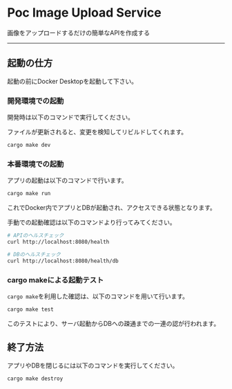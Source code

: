 # Poc Image Upload Service

画像をアップロードするだけの簡単なAPIを作成する

---

## 起動の仕方

起動の前にDocker Desktopを起動して下さい。

### 開発環境での起動

開発時は以下のコマンドで実行してください。

ファイルが更新されると、変更を検知してリビルドしてくれます。

```sh
cargo make dev
```

### 本番環境での起動

アプリの起動は以下のコマンドで行います。

```sh
cargo make run
```

これでDocker内でアプリとDBが起動され、アクセスできる状態となります。

手動での起動確認は以下のコマンドより行ってみてください。

```sh
# APIのヘルスチェック
curl http://localhost:8080/health

# DBのヘルスチェック
curl http://localhost:8080/health/db
```

### cargo makeによる起動テスト

`cargo make`を利用した確認は、以下のコマンドを用いて行います。

```sh
cargo make test
```

このテストにより、サーバ起動からDBへの疎通までの一連の認が行われます。

## 終了方法

アプリやDBを閉じるには以下のコマンドを実行してください。

```sh
cargo make destroy
```
